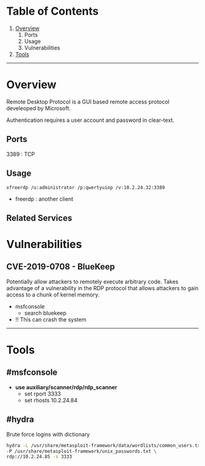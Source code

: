 # Table of Contents
1. [Overview](#Overview)
	1. Ports
	3. Usage
	4. Vulnerabilities
2. [Tools](#Tools)

---
# Overview
Remote Desktop Protocol is a GUI based remote access protocol develeoped by Microsoft.

Authentication requires a user account and password in clear-text.

## Ports
3389 : TCP

## Usage
`xfreerdp /u:administrator /p:qwertyuiop /v:10.2.24.32:3389`
- freerdp : another client

## Related Services

# Vulnerabilities
## CVE-2019-0708 - BlueKeep
Potentially allow attackers to remotely execute arbitrary code. Takes advantage of a vulnerability in the RDP protocol that allows attackers to gain access to a chunk of kernel memory.
- msfconsole
	- search bluekeep
- !! This can crash the system

---
# Tools

## #msfconsole
- **use auxiliary/scanner/rdp/rdp_scanner**
	- set rport 3333
	- set rhosts 10.2.24.84

## #hydra
Brute force logins with dictionary
```bash
hydra -L /usr/share/metasploit-framework/data/wordlists/common_users.txt \
-P /usr/share/metasploit-framework/unix_passwords.txt \
rdp://10.2.24.85 -s 3333
```

